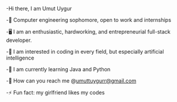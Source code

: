 
-Hi there, I am Umut Uygur

-📖 Computer engineering sophomore, open to work and internships

-🖥️ I am an enthusiastic, hardworking, and entrepreneurial full-stack developer. 

-👀 I am interested in coding in every field, but especially artificial intelligence 

-🌱 I am currently learning Java and Python 

-📧 How can you reach me @umuttuygurr@gmail.com 

-⚡ Fun fact: my girlfriend likes my codes 


